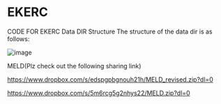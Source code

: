 # EKERC
CODE FOR EKERC
Data DIR Structure
The structure of the data dir is as follows:

![image](https://github.com/user-attachments/assets/835800cf-e607-43c3-b2c6-68baddb12259)

MELD(Plz check out the following sharing link)

https://www.dropbox.com/s/edspgpbgnouh21h/MELD_revised.zip?dl=0

https://www.dropbox.com/s/5m6rcg5g2nhys22/MELD.zip?dl=0




